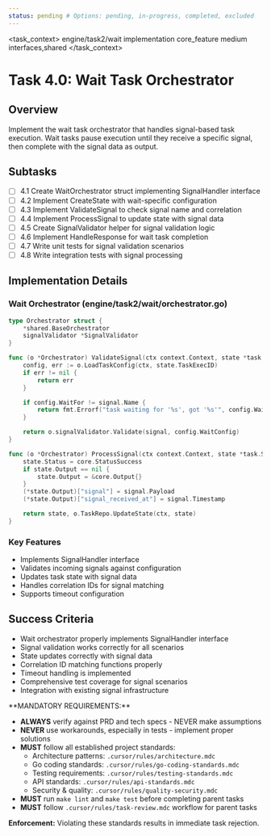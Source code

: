 ```yaml
---
status: pending # Options: pending, in-progress, completed, excluded
---
```


<task_context>
<domain>engine/task2/wait</domain>
<type>implementation</type>
<scope>core_feature</scope>
<complexity>medium</complexity>
<dependencies>interfaces,shared</dependencies>
</task_context>

# Task 4.0: Wait Task Orchestrator

## Overview

Implement the wait task orchestrator that handles signal-based task execution. Wait tasks pause execution until they receive a specific signal, then complete with the signal data as output.

## Subtasks

- [ ] 4.1 Create WaitOrchestrator struct implementing SignalHandler interface
- [ ] 4.2 Implement CreateState with wait-specific configuration
- [ ] 4.3 Implement ValidateSignal to check signal name and correlation
- [ ] 4.4 Implement ProcessSignal to update state with signal data
- [ ] 4.5 Create SignalValidator helper for signal validation logic
- [ ] 4.6 Implement HandleResponse for wait task completion
- [ ] 4.7 Write unit tests for signal validation scenarios
- [ ] 4.8 Write integration tests with signal processing

## Implementation Details

### Wait Orchestrator (engine/task2/wait/orchestrator.go)

```go
type Orchestrator struct {
    *shared.BaseOrchestrator
    signalValidator *SignalValidator
}

func (o *Orchestrator) ValidateSignal(ctx context.Context, state *task.State, signal interfaces.Signal) error {
    config, err := o.LoadTaskConfig(ctx, state.TaskExecID)
    if err != nil {
        return err
    }

    if config.WaitFor != signal.Name {
        return fmt.Errorf("task waiting for '%s', got '%s'", config.WaitFor, signal.Name)
    }

    return o.signalValidator.Validate(signal, config.WaitConfig)
}

func (o *Orchestrator) ProcessSignal(ctx context.Context, state *task.State, signal interfaces.Signal) (*task.State, error) {
    state.Status = core.StatusSuccess
    if state.Output == nil {
        state.Output = &core.Output{}
    }
    (*state.Output)["signal"] = signal.Payload
    (*state.Output)["signal_received_at"] = signal.Timestamp

    return state, o.TaskRepo.UpdateState(ctx, state)
}
```

### Key Features

- Implements SignalHandler interface
- Validates incoming signals against configuration
- Updates task state with signal data
- Handles correlation IDs for signal matching
- Supports timeout configuration

## Success Criteria

- Wait orchestrator properly implements SignalHandler interface
- Signal validation works correctly for all scenarios
- State updates correctly with signal data
- Correlation ID matching functions properly
- Timeout handling is implemented
- Comprehensive test coverage for signal scenarios
- Integration with existing signal infrastructure

<critical>
**MANDATORY REQUIREMENTS:**

- **ALWAYS** verify against PRD and tech specs - NEVER make assumptions
- **NEVER** use workarounds, especially in tests - implement proper solutions
- **MUST** follow all established project standards:
    - Architecture patterns: `.cursor/rules/architecture.mdc`
    - Go coding standards: `.cursor/rules/go-coding-standards.mdc`
    - Testing requirements: `.cursor/rules/testing-standards.mdc`
    - API standards: `.cursor/rules/api-standards.mdc`
    - Security & quality: `.cursor/rules/quality-security.mdc`
- **MUST** run `make lint` and `make test` before completing parent tasks
- **MUST** follow `.cursor/rules/task-review.mdc` workflow for parent tasks

**Enforcement:** Violating these standards results in immediate task rejection.
</critical>
